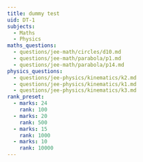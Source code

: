 ```yaml
---
title: dummy test
uid: DT-1
subjects:
  - Maths
  - Physics
maths_questions:
  - questions/jee-math/circles/d10.md
  - questions/jee-math/parabola/p1.md
  - questions/jee-math/parabola/p14.md
physics_questions:
  - questions/jee-physics/kinematics/k2.md
  - questions/jee-physics/kinematics/k1.md
  - questions/jee-physics/kinematics/k3.md
rank_preset:
  - marks: 24
    rank: 100
  - marks: 20
    rank: 500
  - marks: 15
    rank: 1000
  - marks: 10
    rank: 10000
---
```

